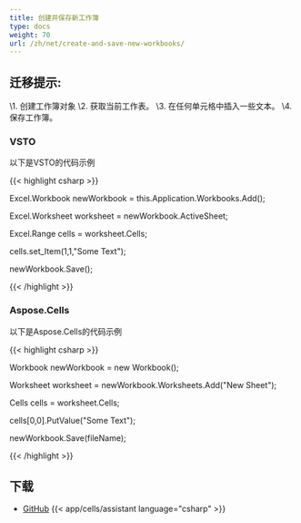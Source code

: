 ```yaml
---
title: 创建并保存新工作簿
type: docs
weight: 70
url: /zh/net/create-and-save-new-workbooks/
---
```


## **迁移提示:**
\1. 创建工作簿对象
\2. 获取当前工作表。
\3. 在任何单元格中插入一些文本。
\4. 保存工作簿。
### **VSTO**
以下是VSTO的代码示例

{{< highlight csharp >}}

  Excel.Workbook newWorkbook = this.Application.Workbooks.Add();

 Excel.Worksheet worksheet = newWorkbook.ActiveSheet;

 Excel.Range cells = worksheet.Cells;

 cells.set_Item(1,1,"Some Text");

 newWorkbook.Save();

{{< /highlight >}}
### **Aspose.Cells**
以下是Aspose.Cells的代码示例

{{< highlight csharp >}}

  Workbook newWorkbook = new Workbook();

 Worksheet worksheet = newWorkbook.Worksheets.Add("New Sheet");

 Cells cells = worksheet.Cells;

 cells[0,0].PutValue("Some Text");

 newWorkbook.Save(fileName);

{{< /highlight >}}
## **下载**
- [GitHub](https://github.com/asposemarketplace/Aspose_for_VSTO/releases/download/Aspose.Cells1.1/Create_SaveNewWorkbooks.Aspose.Cells.zip)
{{< app/cells/assistant language="csharp" >}}
